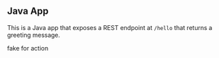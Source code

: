 ## Java App

This is a Java app that exposes a REST endpoint at `/hello` that returns a greeting message.

fake for action